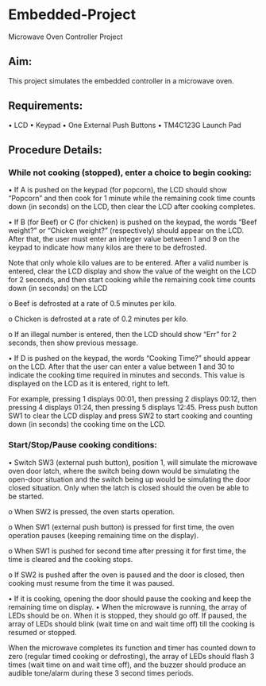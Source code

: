 # Embedded-Project
Microwave Oven Controller Project

## Aim:
This project simulates the embedded controller in a microwave oven.

## Requirements:

• LCD
• Keypad
• One External Push Buttons
• TM4C123G Launch Pad

## Procedure Details:

### While not cooking (stopped), enter a choice to begin cooking:

• If A is pushed on the keypad (for popcorn), the LCD should show “Popcorn” and then cook for 1 minute while the remaining cook time counts down (in seconds) 
on the LCD, then clear the LCD after cooking completes.

• If B (for Beef) or C (for chicken) is pushed on the keypad, the words “Beef weight?” or “Chicken weight?” (respectively) should appear on the LCD. 
After that, the user must enter an integer value between 1 and 9 on the keypad to indicate how many kilos are there to be defrosted.

Note that only whole kilo values are to be entered. After a valid number is entered, 
clear the LCD display and show the value of the weight on the LCD for 2 seconds, 
and then start cooking while the remaining cook time counts down (in seconds) on the LCD

   o Beef is defrosted at a rate of 0.5 minutes per kilo.
   
   o Chicken is defrosted at a rate of 0.2 minutes per kilo.
   
   o If an illegal number is entered, then the LCD should show “Err” for 2 seconds, then show previous message.

• If D is pushed on the keypad, the words “Cooking Time?” should appear on the LCD. 
After that the user can enter a value between 1 and 30 to indicate the cooking time required in minutes and seconds. 
This value is displayed on the LCD as it is entered, right to left. 

For example, pressing 1 displays 00:01, then pressing 2 displays 00:12, then pressing 4 displays 01:24, then pressing 5 displays 12:45. 
Press push button SW1 to clear the LCD 
display and press SW2 to start cooking and counting down (in seconds) the cooking time on the LCD.

### Start/Stop/Pause cooking conditions:

• Switch SW3 (external push button), position 1, will simulate the microwave oven door latch, 
where the switch being down would be simulating the open-door situation and the switch being up would be simulating the door closed situation. 
Only when the latch is closed should the oven be able to be started.

   o When SW2 is pressed, the oven starts operation.
   
   o When SW1 (external push button) is pressed for first time, the oven operation pauses (keeping remaining time on the display).
   
   o When SW1 is pushed for second time after pressing it for first time, the time is cleared and the cooking stops.
   
   o If SW2 is pushed after the oven is paused and the door is closed, then cooking must resume from the time it was paused.

• If it is cooking, opening the door should pause the cooking and keep the remaining time on display.
• When the microwave is running, the array of LEDs should be on. When it is stopped, they should go off. 
If paused, the array of LEDs should blink (wait time on and wait time off) till the cooking is resumed or stopped.

When the microwave completes its function and timer has counted down to zero (regular timed cooking or defrosting), 
the array of LEDs should flash 3 times (wait time on and wait time off), and the buzzer should produce an audible tone/alarm during these 3 second times periods.

